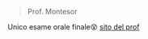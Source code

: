 > Prof. Montesor

Unico esame orale finale😵
[sito del prof](https://cricca.disi.unitn.it/montresor/teaching/asd/)
